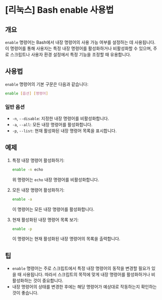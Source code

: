 # [리눅스] Bash enable 사용법

## 개요
`enable` 명령어는 Bash에서 내장 명령어의 사용 가능 여부를 설정하는 데 사용됩니다. 이 명령어를 통해 사용자는 특정 내장 명령어를 활성화하거나 비활성화할 수 있으며, 주로 스크립트나 사용자 환경 설정에서 특정 기능을 조정할 때 유용합니다.

## 사용법
`enable` 명령어의 기본 구문은 다음과 같습니다:

```bash
enable [옵션] [명령어]
```

### 일반 옵션
- `-n`, `--disable`: 지정한 내장 명령어를 비활성화합니다.
- `-a`, `--all`: 모든 내장 명령어를 활성화합니다.
- `-p`, `--list`: 현재 활성화된 내장 명령어 목록을 표시합니다.

## 예제
1. 특정 내장 명령어 활성화하기:
   ```bash
   enable -n echo
   ```
   위 명령어는 `echo` 내장 명령어를 비활성화합니다.

2. 모든 내장 명령어 활성화하기:
   ```bash
   enable -a
   ```
   이 명령어는 모든 내장 명령어를 활성화합니다.

3. 현재 활성화된 내장 명령어 목록 보기:
   ```bash
   enable -p
   ```
   이 명령어는 현재 활성화된 내장 명령어의 목록을 출력합니다.

## 팁
- `enable` 명령어는 주로 스크립트에서 특정 내장 명령어의 동작을 변경할 필요가 있을 때 사용됩니다. 따라서 스크립트의 목적에 맞게 내장 명령어를 활성화하거나 비활성화하는 것이 중요합니다.
- 내장 명령어의 상태를 변경한 후에는 해당 명령어가 예상대로 작동하는지 확인하는 것이 좋습니다.